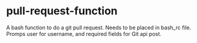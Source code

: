 # pull-request-function
A bash function to do a git pull request. Needs to be placed in bash_rc file. Promps user for username, and required fields for Git api post. 
